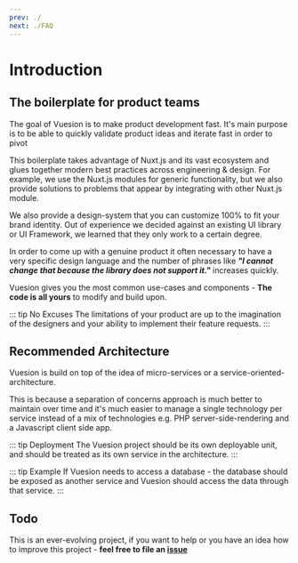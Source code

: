 ```yaml
---
prev: ./
next: ./FAQ
---
```


# Introduction

## The boilerplate for product teams

The goal of Vuesion is to make product development fast. 
It's main purpose is to be able to quickly validate product ideas and iterate fast in order to pivot

This boilerplate takes advantage of Nuxt.js and its vast ecosystem and glues together modern best practices across engineering & design.
For example, we use the Nuxt.js modules for generic functionality, but we also provide solutions to problems that appear by integrating
with other Nuxt.js module.

We also provide a design-system that you can customize 100% to fit your brand identity.
Out of experience we decided against an existing UI library or UI Framework,
we learned that they only work to a certain degree.

In order to come up with a genuine product it often necessary to have a very specific design language and 
the number of phrases like **_"I cannot change that because the library does not support it."_** increases quickly.

Vuesion gives you the most common use-cases and components - **The code is all yours** to modify and build upon.

::: tip No Excuses
The limitations of your product are up to the imagination of the designers and your ability to implement their feature requests.
:::

## Recommended Architecture

Vuesion is build on top of the idea of micro-services or a service-oriented-architecture.

This is because a separation of concerns approach is much better to maintain over time and it's much easier to manage a single technology
per service instead of a mix of technologies e.g. PHP server-side-rendering and a Javascript client side app.

::: tip Deployment
The Vuesion project should be its own deployable unit, and should be treated as its own service in the architecture.
:::

::: tip Example
If Vuesion needs to access a database - the database should be exposed as another service and Vuesion
should access the data through that service.
:::

## Todo

This is an ever-evolving project,
if you want to help or you have an idea how to improve this project -
**feel free to file an [issue](https://github.com/vuesion/vuesion/issues)**
